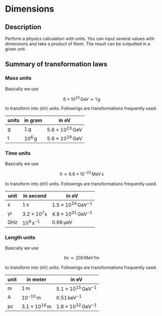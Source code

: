 # Dimensions

## Description

Perform a physics calculation with units.
You can input several values with dimensions and take a product of them.
The result can be outputted in a given unit.

## Summary of transformation laws

### Mass units

Basically we use

$$
6\times 10^{23} \,\mathrm{GeV} \simeq 1\,\mathrm{g}
$$

to transform into (eV) units. Followings are transformations frequently used.

units | in gram | in eV
--|---|--
g | $1\,\mathrm{g}$ | $5.6\times 10^{23}\,\mathrm{GeV}$  
t | $10^6\,\mathrm{g}$ | $5.6\times 10^{29}\,\mathrm{GeV}$

### Time units

Basically we use

``` math
\hbar \simeq 6.6 \times 10^{-22} \,\mathrm{MeV}\,\mathrm{s}
```

to transform into (eV) units.
Followings are transformations frequently used.

unit  |  in second  | in eV
--|--|--
s | $1\,\mathrm{s}$ | $1.5\times 10^{24}\,\mathrm{GeV}^{-1}$
yr | $3.2\times 10^7 \mathrm{s}$ | $4.8\times 10^{31}\,\mathrm{GeV}^{-1}$
GHz | $10^9\,\mathrm{s}^{-1}$ | $0.66\,\mathrm{\mu eV}$

### Length units

Basically we use

  ``` math
  \hbar c \simeq 200\,\mathrm{MeV}\,\mathrm{fm}
  ```
to transform into (eV) units.
Followings are transformations frequently used.

unit | in meter | in eV
--|---|--
m | $1\,\mathrm{m}$ | $5.1\times 10^{15}\,\mathrm{GeV}^{-1}$
A | $10^{-10}\,\mathrm{m}$ | $0.51\,\mathrm{keV}^{-1}$
pc | $3.1\times 10^{16}\,\mathrm{m}$ | $1.6\times 10^{32}\,\mathrm{GeV}^{-1}$
